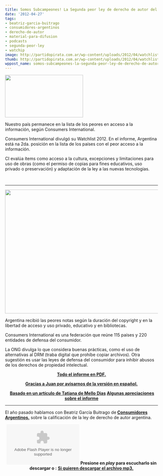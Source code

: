 ```yaml
---
title: Somos Subcampeones! La Segunda peor ley de derecho de autor del Mundo!!!
date: '2012-04-27'
tags:
- beatriz-garcia-buitrago
- consumidores-argentinos
- derecho-de-autor
- material-para-difusion
- podcasts
- segunda-peor-ley
- watchip
image: http://partidopirata.com.ar/wp-content/uploads/2012/04/watchlist1-300x164.jpg
thumb: http://partidopirata.com.ar/wp-content/uploads/2012/04/watchlist1-300x164-150x150.jpg
wppost_name: somos-subcampeones-la-segunda-peor-ley-de-derecho-de-autor-del-mundo
---
```


<a href="http://partidopirata.com.ar/wp-content/uploads/2012/04/watchlist1-300x164.jpg"><img class=" wp-image-4236 " title="watchlist1-300x164" src="http://partidopirata.com.ar/wp-content/uploads/2012/04/watchlist1-300x164.jpg" alt="" width="257" height="140" /></a>


Nuestro país permanece en la lista de los peores en acceso a la información, según Consumers International.

Consumers International divulgó su Watchlist 2012. En el informe, Argentina está na 2da. posición en la lista de los países con el peor acceso a la información.

CI evalúa ítems como acceso a la cultura, excepciones y limitaciones para uso de obras (como el permiso de copias para fines educativos, uso privado o preservación) y adaptación de la ley a las nuevas tecnologias.

&nbsp;

<hr />

<a href="http://partidopirata.com.ar/wp-content/uploads/2012/04/watchlist2.jpg"><img class="size-large wp-image-4237" title="watchlist2" src="http://partidopirata.com.ar/wp-content/uploads/2012/04/watchlist2-1024x675.jpg" alt="" width="620" height="408" /></a>


Argentina recibió las peores notas según la duración del copyright y en la libertad de acceso y uso privado, educativo y en bibliotecas.

Consumers International es una federación que reúne 115 países y 220 entidades de defensa del consumidor.

La ONG divulga lo que considera buenas prácticas, como el uso de alternativas al DRM (traba digital que prohíbe copiar archivos). Otra sugestión es usar las leyes de defensa del consumidor para inhibir abusos de los derechos de propiedad intelectual.
<p style="text-align: center;"><strong><a href="http://www.fundacionambio.org/media_files/download/IPWatchlist-2012-SPAN.pdf">Todo el informe en PDF.</a></strong></p>
<p style="text-align: center;"><strong><a href="https://twitter.com/@tuiteamelo" target="_blank">Gracias a Juan por avisarnos de la versión en español.</a></strong></p>
<p style="text-align: center;"><strong> <a href="http://blogs.estadao.com.br/tatiana-dias/brasil-tem-a-5a-pior-lei-autoral-do-mundo/" target="_blank">Basado en un artículo de Tatiana de Mello Dias</a>
<a href="http://partidopirata.com.ar/4252/lo-que-dice-el-informe-de-ipwatchlist-donde-somos-los-segundos-peores-ya-seremos-los-peores">Algunas apreciaciones sobre el informe</a></strong></p>


<hr />

El año pasado hablamos con Beatriz García Buitrago de<strong> </strong><a href="http://consumidoresarg.org.ar/index.php" target="_blank"><strong>Consumidores Argentinos.</strong></a> sobre la calificación de la ley de derecho de autor argentina.

<center>
<object id="player623415" width="240" height="133" classid="clsid:d27cdb6e-ae6d-11cf-96b8-444553540000" codebase="http://download.macromedia.com/pub/shockwave/cabs/flash/swflash.cab#version=6,0,40,0"><param name="AllowScriptAccess" value="always" /><param name="allowFullScreen" value="true" /><param name="wmode" value="transparent" /><param name="src" value="http://www.ivoox.com/playerivoox_ee_623415_1.html" /><param name="allowfullscreen" value="true" /><param name="allowscriptaccess" value="always" /><embed id="player623415" width="240" height="133" type="application/x-shockwave-flash" src="http://www.ivoox.com/playerivoox_ee_623415_1.html" AllowScriptAccess="always" allowFullScreen="true" wmode="transparent" allowfullscreen="true" allowscriptaccess="always" /></object>
<strong>Presione en <em>play</em> para escucharlo sin descargar o :</strong>
<strong> <a href="http://www.ivoox.com/playerivoox_ee_623415_1.html" target="_blank">Si quieren descargar el archivo mp3.</a></strong></center>
